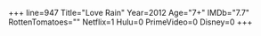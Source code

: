 +++
line=947
Title="Love Rain"
Year=2012
Age="7+"
IMDb="7.7"
RottenTomatoes=""
Netflix=1
Hulu=0
PrimeVideo=0
Disney=0
+++

